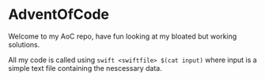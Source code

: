 # AdventOfCode

Welcome to my AoC repo, have fun looking at my bloated but working solutions.

All my code is called using ```swift <swiftfile> $(cat input)``` where input is a simple text file containing the nescessary data.
